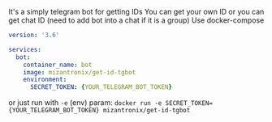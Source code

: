 It's a simply telegram bot for getting IDs
You can get your own ID or you can get chat ID (need to add bot into a chat if it is a group)
Use docker-compose

```yaml
version: '3.6'

services:
  bot:
    container_name: bot
    image: mizantronix/get-id-tgbot
    environment:
      SECRET_TOKEN: {YOUR_TELEGRAM_BOT_TOKEN}
```

or just run with `-e` (env) param:
`docker run -e SECRET_TOKEN={YOUR_TELEGRAM_BOT_TOKEN} mizantronix/get-id-tgbot`